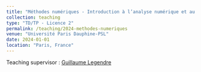 ```yaml
---
title: "Méthodes numériques - Introduction à l’analyse numérique et au calcul scientifique"
collection: teaching
type: "TD/TP - Licence 2"
permalink: /teaching/2024-methodes-numeriques
venue: "Université Paris Dauphine-PSL"
date: 2024-01-01
location: "Paris, France"
---
```


Teaching supervisor : [Guillaume Legendre](https://www.ceremade.dauphine.fr/~legendre/)
